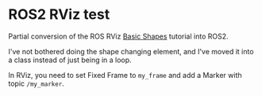 # ROS2 RViz test

Partial conversion of the ROS RViz [Basic Shapes](https://wiki.ros.org/rviz/Tutorials/Markers%3A%20Basic%20Shapes) tutorial into ROS2.

I've not bothered doing the shape changing element, and I've moved it into a class instead of just being in a loop.

In RViz, you need to set Fixed Frame to `my_frame` and add a Marker with topic `/my_marker`.
